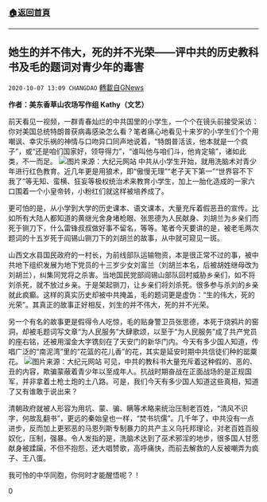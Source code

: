 ###  [:house:返回首頁](https://github.com/ourhimalayas/txt)
---

## 她生的并不伟大，死的并不光荣——评中共的历史教科书及毛的题词对青少年的毒害
`2020-10-07 13:09 CHANGDAO` [轉載自GNews](https://gnews.org/zh-hant/409262/)

**作者：美东香草山农场写作组 Kathy（文艺）**

前天看见一视频，一群青春灿烂的中共国里的小学生，一个个在镜头前接受采访：你对美国总统特朗普获病毒感染怎么看？笔者痛心地看见十来岁的小学生们个个用嘲讽、幸灾乐祸的神情与口吻异口同声地说着，“特朗普活该，他本就是一个疯子”，或“还是咱们国家好，领导得力”，“谁叫他与咱们斗，他肯定输”，诸如此类，不一而足。
![]()![](https://s3.amazonaws.com/gnews-media-offload/wp-content/uploads/2020/10/07130803/1-38.jpg)图片来源：大纪元网站
中共从小学生开始，就用洗脑术对青少年进行红色教育。近几年更是用狼术，即“傲慢无理”“老子天下第一”“世界容不下我了”等无知、蛮横、狂妄等极权统治术来教育小学生，加上一胎化造成的一家六口围着一个小皇帝转，小粉红们就这样被培养成了。

更可怕的是，从小学到大学的历史课本、语文课本，大量充斥着假恶丑的宣传。比如所有大陆人都知道的黄继光舍身堵枪眼、张思德为人民献身、刘胡兰为乡亲们而死于铡刀下，什么雷锋叔叔做好事不留名，等等。笔者今天要讲的是，被老毛两次题词的十五岁死于阎锡山铡刀下的刘胡兰的故事，从中就可窥见一斑。

山西文水县国民政府的一村长，为前线部队运输物资，本是很正常不过的事，被中共地下组织发展为地下党员的十三岁少女刘富兰（刘胡兰本名，后被胡姓继母改为刘胡兰），纠集同党将之杀害。当地国民党部阎锡山部队回村威胁乡亲们，如不将刘杀死，就不放过乡亲。于是架起铡刀，让乡亲们将刘杀死。很多参与杀刘的乡亲就此疯癫。这样的真实历史却被中共掩盖，毛的题词更是虚伪：“生的伟大，死的光荣”。其真正的故事正好相反，刘生的并不伟大，死的并不光荣。

另一个有名的故事更是假得令人吃惊，毛的贴身警卫员张思德，本死于烧鸦片的窑洞，却被毛题词写文章“为人民服务”大肆歌颂，以至于“为人民服务”成了共产党员的座右铭，还被用溜金大字镌刻在了天安门的新华门内。今天有多少国人知道，传唱广泛的“南泥湾”里的“花篮的花儿香”的花，其实是延安时期中共信徒们种的罂粟花。
![]()![](https://s3.amazonaws.com/gnews-media-offload/wp-content/uploads/2020/10/07130701/2-16.jpg)图片来源：大纪元网站
可见，中共的教科书大量充斥着这种假的、恶的、丑的内容，欺骗蒙蔽着青少年以至成年人。抗战时期奋战在正面战场的是正规国军，并非拿着土枪土炮的土八路。可是，我们今天有多少国人知道这些真相，知道了又有谁敢于说出来？

清朝政府就被人形容为用坑、蒙、骗、瞒等术略来统治压制老百姓，“清风不识字，何故乱翻书”，更远的秦始皇也一样，“焚书坑儒”。几千年了，中共没有一点进步，反而加上更邪恶的马恩列斯专制暴力的共产主义乌托邦理论，对老百姓百般奴化，压制，强暴。令人发指的是，洗脑术达到了巫术邪淫的地步，很多国人甘愿献身被蹂躏，不但不抱怨，还大唱赞歌，高呼痛快，而前去解救的人反被嘲弄为疯子、王八蛋。

我可怜的中华同胞，你何时才能醒悟呢？！

0
